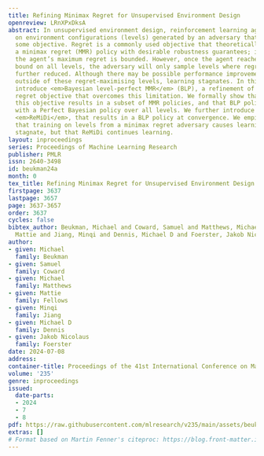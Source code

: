 ```yaml
---
title: Refining Minimax Regret for Unsupervised Environment Design
openreview: LRnXPxDksA
abstract: In unsupervised environment design, reinforcement learning agents are trained
  on environment configurations (levels) generated by an adversary that maximises
  some objective. Regret is a commonly used objective that theoretically results in
  a minimax regret (MMR) policy with desirable robustness guarantees; in particular,
  the agent’s maximum regret is bounded. However, once the agent reaches this regret
  bound on all levels, the adversary will only sample levels where regret cannot be
  further reduced. Although there may be possible performance improvements to be made
  outside of these regret-maximising levels, learning stagnates. In this work, we
  introduce <em>Bayesian level-perfect MMR</em> (BLP), a refinement of the minimax
  regret objective that overcomes this limitation. We formally show that solving for
  this objective results in a subset of MMR policies, and that BLP policies act consistently
  with a Perfect Bayesian policy over all levels. We further introduce an algorithm,
  <em>ReMiDi</em>, that results in a BLP policy at convergence. We empirically demonstrate
  that training on levels from a minimax regret adversary causes learning to prematurely
  stagnate, but that ReMiDi continues learning.
layout: inproceedings
series: Proceedings of Machine Learning Research
publisher: PMLR
issn: 2640-3498
id: beukman24a
month: 0
tex_title: Refining Minimax Regret for Unsupervised Environment Design
firstpage: 3637
lastpage: 3657
page: 3637-3657
order: 3637
cycles: false
bibtex_author: Beukman, Michael and Coward, Samuel and Matthews, Michael and Fellows,
  Mattie and Jiang, Minqi and Dennis, Michael D and Foerster, Jakob Nicolaus
author:
- given: Michael
  family: Beukman
- given: Samuel
  family: Coward
- given: Michael
  family: Matthews
- given: Mattie
  family: Fellows
- given: Minqi
  family: Jiang
- given: Michael D
  family: Dennis
- given: Jakob Nicolaus
  family: Foerster
date: 2024-07-08
address:
container-title: Proceedings of the 41st International Conference on Machine Learning
volume: '235'
genre: inproceedings
issued:
  date-parts:
  - 2024
  - 7
  - 8
pdf: https://raw.githubusercontent.com/mlresearch/v235/main/assets/beukman24a/beukman24a.pdf
extras: []
# Format based on Martin Fenner's citeproc: https://blog.front-matter.io/posts/citeproc-yaml-for-bibliographies/
---
```

